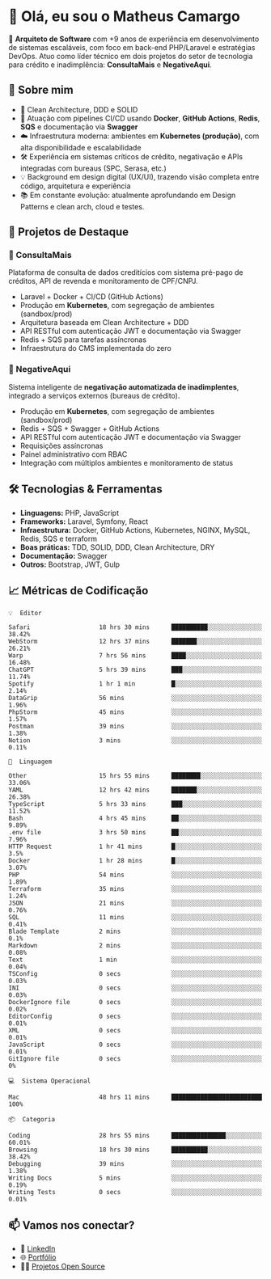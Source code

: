 # 👋 Olá, eu sou o Matheus Camargo

🎯 **Arquiteto de Software** com +9 anos de experiência em desenvolvimento de sistemas escaláveis, com foco em back-end PHP/Laravel e estratégias DevOps. Atuo como líder técnico em dois projetos do setor de tecnologia para crédito e inadimplência: **ConsultaMais** e **NegativeAqui**.

## 🧠 Sobre mim

- 🚀 Clean Architecture, DDD e SOLID
- 🔁 Atuação com pipelines CI/CD usando **Docker**, **GitHub Actions**, **Redis**, **SQS** e documentação via **Swagger**
- ☁️ Infraestrutura moderna: ambientes em **Kubernetes (produção)**, com alta disponibilidade e escalabilidade
- 🛠️ Experiência em sistemas críticos de crédito, negativação e APIs integradas com bureaus (SPC, Serasa, etc.)
- 💡 Background em design digital (UX/UI), trazendo visão completa entre código, arquitetura e experiência
- 📚 Em constante evolução: atualmente aprofundando em Design Patterns e clean arch, cloud e testes.

## 🚧 Projetos de Destaque

### 🔹 ConsultaMais
Plataforma de consulta de dados creditícios com sistema pré-pago de créditos, API de revenda e monitoramento de CPF/CNPJ.

- Laravel + Docker + CI/CD (GitHub Actions)
- Produção em **Kubernetes**, com segregação de ambientes (sandbox/prod)
- Arquitetura baseada em Clean Architecture + DDD
- API RESTful com autenticação JWT e documentação via Swagger
- Redis + SQS para tarefas assíncronas
- Infraestrutura do CMS implementada do zero

### 🔹 NegativeAqui
Sistema inteligente de **negativação automatizada de inadimplentes**, integrado a serviços externos (bureaus de crédito).

- Produção em **Kubernetes**, com segregação de ambientes (sandbox/prod)
- Redis + SQS + Swagger + GitHub Actions
- API RESTful com autenticação JWT e documentação via Swagger
- Requisições assíncronas
- Painel administrativo com RBAC
- Integração com múltiplos ambientes e monitoramento de status

## 🛠️ Tecnologias & Ferramentas

- **Linguagens:** PHP, JavaScript
- **Frameworks:** Laravel, Symfony, React
- **Infraestrutura:** Docker, GitHub Actions, Kubernetes, NGINX, MySQL, Redis, SQS e terraform
- **Boas práticas:** TDD, SOLID, DDD, Clean Architecture, DRY
- **Documentação:** Swagger
- **Outros:** Bootstrap, JWT, Gulp

## 📈 Métricas de Codificação

```text
💡  Editor

Safari                   18 hrs 30 mins      ██████████░░░░░░░░░░░░░░░     38.42%
WebStorm                 12 hrs 37 mins      ███████░░░░░░░░░░░░░░░░░░     26.21%
Warp                     7 hrs 56 mins       ████░░░░░░░░░░░░░░░░░░░░░     16.48%
ChatGPT                  5 hrs 39 mins       ███░░░░░░░░░░░░░░░░░░░░░░     11.74%
Spotify                  1 hr 1 min          █░░░░░░░░░░░░░░░░░░░░░░░░      2.14%
DataGrip                 56 mins             ░░░░░░░░░░░░░░░░░░░░░░░░░      1.96%
PhpStorm                 45 mins             ░░░░░░░░░░░░░░░░░░░░░░░░░      1.57%
Postman                  39 mins             ░░░░░░░░░░░░░░░░░░░░░░░░░      1.38%
Notion                   3 mins              ░░░░░░░░░░░░░░░░░░░░░░░░░      0.11%
```
```text
💬  Linguagem

Other                    15 hrs 55 mins      ████████░░░░░░░░░░░░░░░░░     33.06%
YAML                     12 hrs 42 mins      ███████░░░░░░░░░░░░░░░░░░     26.38%
TypeScript               5 hrs 33 mins       ███░░░░░░░░░░░░░░░░░░░░░░     11.52%
Bash                     4 hrs 45 mins       ██░░░░░░░░░░░░░░░░░░░░░░░      9.89%
.env file                3 hrs 50 mins       ██░░░░░░░░░░░░░░░░░░░░░░░      7.96%
HTTP Request             1 hr 41 mins        █░░░░░░░░░░░░░░░░░░░░░░░░       3.5%
Docker                   1 hr 28 mins        █░░░░░░░░░░░░░░░░░░░░░░░░      3.07%
PHP                      54 mins             ░░░░░░░░░░░░░░░░░░░░░░░░░      1.89%
Terraform                35 mins             ░░░░░░░░░░░░░░░░░░░░░░░░░      1.24%
JSON                     21 mins             ░░░░░░░░░░░░░░░░░░░░░░░░░      0.76%
SQL                      11 mins             ░░░░░░░░░░░░░░░░░░░░░░░░░      0.41%
Blade Template           2 mins              ░░░░░░░░░░░░░░░░░░░░░░░░░       0.1%
Markdown                 2 mins              ░░░░░░░░░░░░░░░░░░░░░░░░░      0.08%
Text                     1 min               ░░░░░░░░░░░░░░░░░░░░░░░░░      0.04%
TSConfig                 0 secs              ░░░░░░░░░░░░░░░░░░░░░░░░░      0.03%
INI                      0 secs              ░░░░░░░░░░░░░░░░░░░░░░░░░      0.03%
DockerIgnore file        0 secs              ░░░░░░░░░░░░░░░░░░░░░░░░░      0.02%
EditorConfig             0 secs              ░░░░░░░░░░░░░░░░░░░░░░░░░      0.01%
XML                      0 secs              ░░░░░░░░░░░░░░░░░░░░░░░░░      0.01%
JavaScript               0 secs              ░░░░░░░░░░░░░░░░░░░░░░░░░      0.01%
GitIgnore file           0 secs              ░░░░░░░░░░░░░░░░░░░░░░░░░         0%
```
```text
💻  Sistema Operacional

Mac                      48 hrs 11 mins      █████████████████████████       100%
```
```text
📦  Categoria

Coding                   28 hrs 55 mins      ███████████████░░░░░░░░░░     60.01%
Browsing                 18 hrs 30 mins      ██████████░░░░░░░░░░░░░░░     38.42%
Debugging                39 mins             ░░░░░░░░░░░░░░░░░░░░░░░░░      1.38%
Writing Docs             5 mins              ░░░░░░░░░░░░░░░░░░░░░░░░░      0.19%
Writing Tests            0 secs              ░░░░░░░░░░░░░░░░░░░░░░░░░      0.01%
```

## 📫 Vamos nos conectar?

- 💼 [LinkedIn](https://www.linkedin.com/in/matheuscamargoxavier)
- 🌐 [Portfólio](https://matheuscamargo.co)
- 🧑‍💻 [Projetos Open Source](https://github.com/bymatheus)
